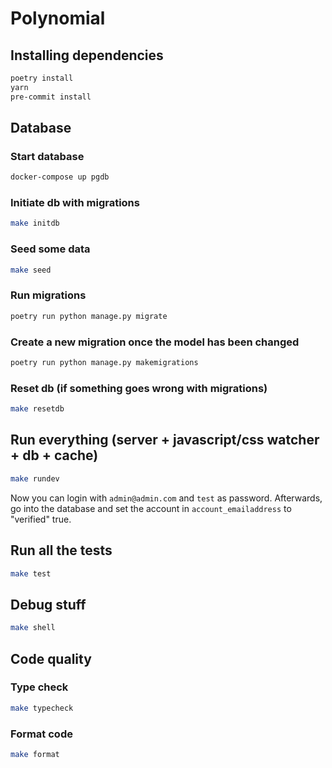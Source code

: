# Polynomial

## Installing dependencies
```sh
poetry install
yarn
pre-commit install
```


## Database

### Start database
```sh
docker-compose up pgdb
```

### Initiate db with migrations
```sh
make initdb
```

### Seed some data
```sh
make seed
```

### Run migrations
```sh
poetry run python manage.py migrate
```

### Create a new migration once the model has been changed
```sh
poetry run python manage.py makemigrations
```

### Reset db (if something goes wrong with migrations)
```sh
make resetdb
```


## Run everything (server + javascript/css watcher + db + cache)
```sh
make rundev
```

Now you can login with `admin@admin.com` and `test` as password. Afterwards, go into the database and set the account in `account_emailaddress` to "verified" true.

## Run all the tests
```sh
make test
```


## Debug stuff
```sh
make shell
```


## Code quality

### Type check
```sh
make typecheck
```

### Format code
```sh
make format
```
